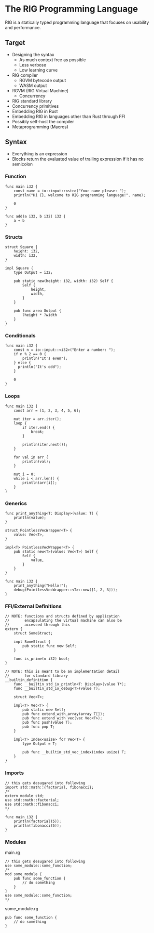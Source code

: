 # The RIG Programming Language

RIG is a statically typed programming language that focuses on usability and performance.

## Target

- Designing the syntax
  - As much context free as possible
  - Less verbose
  - Low learning curve
- RIG compiler
  - RGVM bytecode output
  - WASM output
- RGVM (RIG Virtual Machine)
  - Concurrency
- RIG standard library
- Concurrency primitives
- Embedding RIG in Rust
- Embedding RIG in languages other than Rust through FFI
- Possibly self-host the compiler
- Metaprogramming (Macros)

## Syntax

- Everything is an expression
- Blocks return the evaluated value of trailing expression
  if it has no semicolon

### Function
```
func main i32 {
    const name = io::input::<str>("Your name please: ");
    println("Hi {}, welcome to RIG programming language!", name);
    
    0
}
```

```
func add(a i32, b i32) i32 {
    a + b
}
```

### Structs
```
struct Square {
    height: i32,
    width: i32,
}

impl Square {
    type Output = i32;
    
    pub static new(height: i32, width: i32) Self {
        Self {
            height,
            width,
        }
    }
    
    pub func area Output {
        ?height * ?width
    }
}
```

### Conditionals
```
func main i32 {
    const n = io::input::<i32>("Enter a number: ");
    if n % 2 == 0 {
        println("It's even");
    } else {
      println("It's odd");
    }
    
    0
}
```

### Loops
```
func main i32 {
    const arr = [1, 2, 3, 4, 5, 6];
    
    mut iter = arr.iter();
    loop {
        if iter.end() {
            break;
        }
        
        println(iter.next());
    }
    
    for val in arr {
        println(val);
    }
    
    mut i = 0;
    while i < arr.len() {
        println(arr[i]);
    }
}
```

### Generics
```
func print_anything<T: Display>(value: T) {
    println(value);
}

struct PointlessVecWrapper<T> {
    value: Vec<T>,
}

impl<T> PointlessVecWrapper<T> {
    pub static new<T>(value: Vec<T>) Self {
        Self {
            value,
        }
    }
}

func main i32 {
    print_anything("Hello!");
    debug(PointlessVecWrapper::<T>::new([1, 2, 3]));
}
```

### FFI/External Definitions
```
// NOTE: functions and structs defined by application
//       encapsulating the virtual machine can also be
//       accessed through this
extern {
    struct SomeStruct;
    
    impl SomeStruct {
        pub static func new Self;
    }
    
    func is_prime(n i32) bool;
}
```

```
// NOTE: this is meant to be an implementation detail
//       for standard library
__builtin_definition {
    func __builtin_std_io_println<T: Display>(value T*);
    func __builtin_std_io_debug<T>(value T);
    
    struct Vec<T>;
    
    impl<T> Vec<T> {
        pub static new Self;
        pub func extend_with_array(array T[]);
        pub func extend_with_vec(vec Vec<T>);
        pub func push(value T);
        pub func pop T;
    }
    
    impl<T> Index<usize> for Vec<T> {
        type Output = T;
        
        pub func __builtin_std_vec_index(index usize) T;
    }
}
```

### Imports
```
// this gets desugared into following
import std::math::{factorial, fibonacci};
/*
extern module std;
use std::math::factorial;
use std::math::fibonacci;
*/

func main i32 {
    println(factorial(5));
    println(fibonacci(5));
}
```

### Modules

main.rg
```
// this gets desugared into following
use some_module::some_function;
/*
mod some_module {
    pub func some_function {
        // do something
    }
}
use some_module::some_function;
*/
```

some_module.rg
```
pub func some_function {
    // do something
}
```
